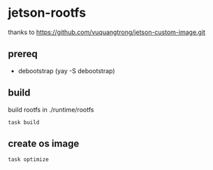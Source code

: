 # jetson-rootfs

thanks to https://github.com/vuquangtrong/jetson-custom-image.git


## prereq

- debootstrap (yay -S debootstrap)


## build


build rootfs in ./runtime/rootfs
```
task build
```



## create os image

```
task optimize
```